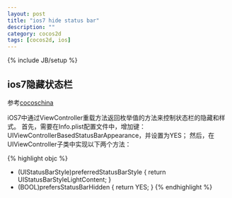 ```yaml
---
layout: post
title: "ios7 hide status bar"
description: ""
category: cocos2d 
tags: [cocos2d, ios]
---
```

{% include JB/setup %}

## ios7隐藏状态栏
参考[cocoschina](http://www.cocoachina.com/bbs/read.php?tid=144039&page=2)

iOS7中通过ViewController重载方法返回枚举值的方法来控制状态栏的隐藏和样式。
首先，需要在Info.plist配置文件中，增加键：UIViewControllerBasedStatusBarAppearance，并设置为YES；
然后，在UIViewController子类中实现以下两个方法：

{% highlight objc %}
- (UIStatusBarStyle)preferredStatusBarStyle
{
    return UIStatusBarStyleLightContent;
}
- (BOOL)prefersStatusBarHidden
{
    return YES;
}
{% endhighlight %}
